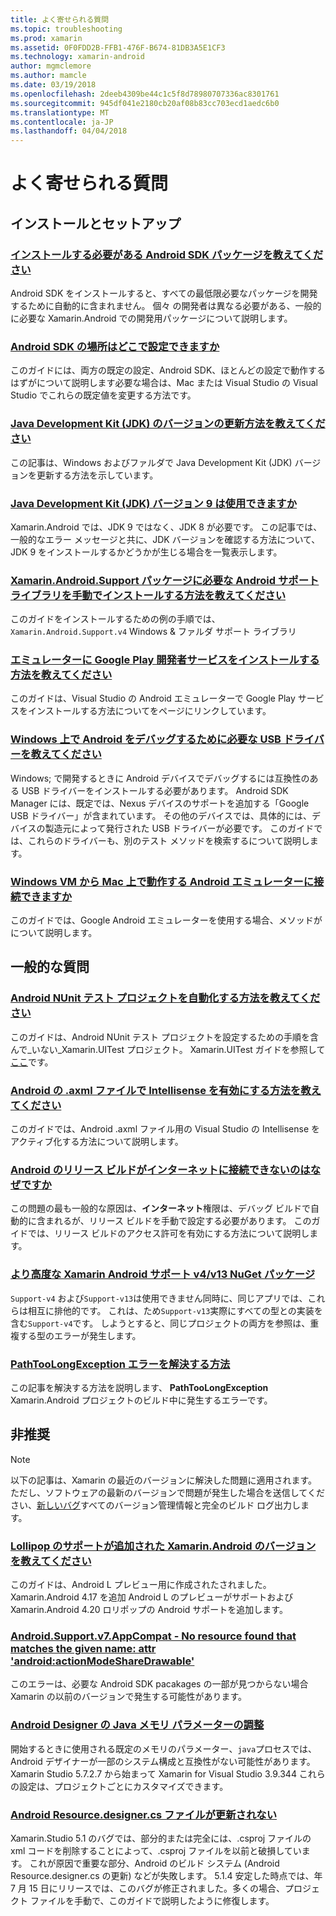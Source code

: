 ```yaml
---
title: よく寄せられる質問
ms.topic: troubleshooting
ms.prod: xamarin
ms.assetid: 0F0FDD2B-FFB1-476F-B674-81DB3A5E1CF3
ms.technology: xamarin-android
author: mgmclemore
ms.author: mamcle
ms.date: 03/19/2018
ms.openlocfilehash: 2deeb4309be44c1c5f8d78980707336ac8301761
ms.sourcegitcommit: 945df041e2180cb20af08b83cc703ecd1aedc6b0
ms.translationtype: MT
ms.contentlocale: ja-JP
ms.lasthandoff: 04/04/2018
---
```

# <a name="frequently-asked-questions"></a>よく寄せられる質問

## <a name="installation--setup"></a>インストールとセットアップ

### <a name="which-android-sdk-packages-should-i-installinstall-android-sdk-packagesmd"></a>[インストールする必要がある Android SDK パッケージを教えてください](install-android-sdk-packages.md)

Android SDK をインストールすると、すべての最低限必要なパッケージを開発するために自動的に含まれません。 個々 の開発者は異なる必要がある、一般的に必要な Xamarin.Android での開発用パッケージについて説明します。

### <a name="where-can-i-set-my-android-sdk-locationsandroid-sdk-locationmd"></a>[Android SDK の場所はどこで設定できますか](android-sdk-location.md)

このガイドには、両方の既定の設定、Android SDK、ほとんどの設定で動作するはずがについて説明します必要な場合は、Mac または Visual Studio の Visual Studio でこれらの既定値を変更する方法です。

### <a name="how-do-i-update-the-java-development-kit-jdk-versionupdate-jdkmd"></a>[Java Development Kit (JDK) のバージョンの更新方法を教えてください](update-jdk.md)

この記事は、Windows およびファルダで Java Development Kit (JDK) バージョンを更新する方法を示しています。

### <a name="can-i-use-java-development-kit-jdk-version-9jdk9-errorsmd"></a>[Java Development Kit (JDK) バージョン 9 は使用できますか](jdk9-errors.md)

Xamarin.Android では、JDK 9 ではなく、JDK 8 が必要です。 この記事では、一般的なエラー メッセージと共に、JDK バージョンを確認する方法について、JDK 9 をインストールするかどうかが生じる場合を一覧表示します。


### <a name="how-can-i-manually-install-the-android-support-libraries-required-by-the-xamarinandroidsupport-packagesinstall-android-support-librarymd"></a>[Xamarin.Android.Support パッケージに必要な Android サポート ライブラリを手動でインストールする方法を教えてください](install-android-support-library.md)

このガイドをインストールするための例の手順では、 `Xamarin.Android.Support.v4` Windows & ファルダ サポート ライブラリ

### <a name="how-do-i-install-google-play-services-in-an-emulatorinstall-gpsmd"></a>[エミュレーターに Google Play 開発者サービスをインストールする方法を教えてください](install-gps.md)

このガイドは、Visual Studio の Android エミュレーターで Google Play サービスをインストールする方法についてをページにリンクしています。

### <a name="what-usb-drivers-do-i-need-to-debug-android-on-windowsandroid-drivers-debug-windowsmd"></a>[Windows 上で Android をデバッグするために必要な USB ドライバーを教えてください](android-drivers-debug-windows.md)

Windows; で開発するときに Android デバイスでデバッグするには互換性のある USB ドライバーをインストールする必要があります。 Android SDK Manager には、既定では、Nexus デバイスのサポートを追加する「Google USB ドライバー」が含まれています。
その他のデバイスでは、具体的には、デバイスの製造元によって発行された USB ドライバーが必要です。 このガイドでは、これらのドライバーも、別のテスト メソッドを検索するについて説明します。

### <a name="is-it-possible-to-connect-to-android-emulators-running-on-a-mac-from-a-windows-vmconnect-android-emulator-mac-windowsmd"></a>[Windows VM から Mac 上で動作する Android エミュレーターに接続できますか](connect-android-emulator-mac-windows.md)

このガイドでは、Google Android エミュレーターを使用する場合、メソッドがについて説明します。

## <a name="general-questions"></a>一般的な質問

### <a name="how-do-i-automate-an-android-nunit-test-projectautomate-android-nunit-testmd"></a>[Android NUnit テスト プロジェクトを自動化する方法を教えてください](automate-android-nunit-test.md)

このガイドは、Android NUnit テスト プロジェクトを設定するための手順を含んで_いない_Xamarin.UITest プロジェクト。 Xamarin.UITest ガイドを参照して[ここ](https://docs.microsoft.com/appcenter/test-cloud/preparing-for-upload/uitest)です。

### <a name="how-do-i-enable-intellisense-in-android-axml-filesenable-axml-intellisensemd"></a>[Android の .axml ファイルで Intellisense を有効にする方法を教えてください](enable-axml-intellisense.md)

このガイドでは、Android .axml ファイル用の Visual Studio の Intellisense をアクティブ化する方法について説明します。

### <a name="why-cant-my-android-release-build-connect-to-the-internetandroid-internetmd"></a>[Android のリリース ビルドがインターネットに接続できないのはなぜですか](android-internet.md)

この問題の最も一般的な原因は、**インターネット**権限は、デバッグ ビルドで自動的に含まれるが、リリース ビルドを手動で設定する必要があります。 このガイドでは、リリース ビルドのアクセス許可を有効にする方法について説明します。

### <a name="smarter-xamarin-android-support-v4--v13-nuget-packagesandroid-support-v4v13-librariesmd"></a>[より高度な Xamarin Android サポート v4/v13 NuGet パッケージ](android-support-v4v13-libraries.md)

`Support-v4` および`Support-v13`は使用できません同時に、同じアプリでは、これらは相互に排他的です。 これは、ため`Support-v13`実際にすべての型との実装を含む`Support-v4`です。 しようとすると、同じプロジェクトの両方を参照は、重複する型のエラーが発生します。

### <a name="how-do-i-resolve-a-pathtoolongexception-errorpath-too-long-exceptionmd"></a>[PathTooLongException エラーを解決する方法](path-too-long-exception.md)

この記事を解決する方法を説明します、 **PathTooLongException** Xamarin.Android プロジェクトのビルド中に発生するエラーです。



## <a name="deprecated"></a>非推奨

> [!NOTE]
> 以下の記事は、Xamarin の最近のバージョンに解決した問題に適用されます。 ただし、ソフトウェアの最新のバージョンで問題が発生した場合を送信してください、[新しいバグ](~/cross-platform/troubleshooting/questions/howto-file-bug.md)すべてのバージョン管理情報と完全のビルド ログ出力します。

### <a name="what-version-of-xamarinandroid-added-lollipop-supportxa-lollipopmd"></a>[Lollipop のサポートが追加された Xamarin.Android のバージョンを教えてください](xa-lollipop.md)

このガイドは、Android L プレビュー用に作成されたされました。Xamarin.Android 4.17 を追加 Android L のプレビューがサポートおよび Xamarin.Android 4.20 ロリポップの Android サポートを追加します。

### <a name="androidsupportv7appcompat---no-resource-found-that-matches-the-given-name-attr-androidactionmodesharedrawablemissing-action-mode-share-drawablemd"></a>[Android.Support.v7.AppCompat - No resource found that matches the given name: attr 'android:actionModeShareDrawable'](missing-action-mode-share-drawable.md)

このエラーは、必要な Android SDK pacakages の一部が見つからない場合 Xamarin の以前のバージョンで発生する可能性があります。

### <a name="adjusting-java-memory-parameters-for-the-android-designerandroid-designer-java-memorymd"></a>[Android Designer の Java メモリ パラメーターの調整](android-designer-java-memory.md)

開始するときに使用される既定のメモリのパラメーター、`java`プロセスでは、Android デザイナーが一部のシステム構成と互換性がない可能性があります。 Xamarin Studio 5.7.2.7 から始まって Xamarin for Visual Studio 3.9.344 これらの設定は、プロジェクトごとにカスタマイズできます。

### <a name="my-android-resourcedesignercs-file-will-not-updateresource-designer-wont-updatemd"></a>[Android Resource.designer.cs ファイルが更新されない](resource-designer-wont-update.md)

Xamarin.Studio 5.1 のバグでは、部分的または完全には、.csproj ファイルの xml コードを削除することによって、.csproj ファイルを以前と破損しています。 これが原因で重要な部分、Android のビルド システム (Android Resource.designer.cs の更新) などが失敗します。 5.1.4 安定した時点では、年 7 月 15 日にリリースでは、このバグが修正されました。多くの場合、プロジェクト ファイルを手動で、このガイドで説明したように修復します。



